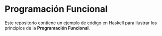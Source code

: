 # Programación Funcional 

Este repositorio contiene un ejemplo de código en Haskell para ilustrar los principios de la **Programación Funcional**.  

 

